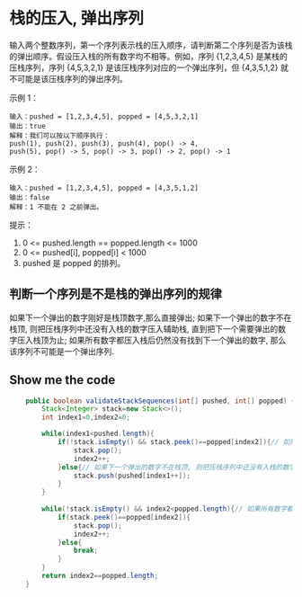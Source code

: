 # 栈的压入, 弹出序列

输入两个整数序列，第一个序列表示栈的压入顺序，请判断第二个序列是否为该栈的弹出顺序。假设压入栈的所有数字均不相等。例如，序列 {1,2,3,4,5} 是某栈的压栈序列，序列 {4,5,3,2,1} 是该压栈序列对应的一个弹出序列，但 {4,3,5,1,2} 就不可能是该压栈序列的弹出序列。

 

示例 1：
```
输入：pushed = [1,2,3,4,5], popped = [4,5,3,2,1]
输出：true
解释：我们可以按以下顺序执行：
push(1), push(2), push(3), push(4), pop() -> 4,
push(5), pop() -> 5, pop() -> 3, pop() -> 2, pop() -> 1
```
示例 2：
```
输入：pushed = [1,2,3,4,5], popped = [4,3,5,1,2]
输出：false
解释：1 不能在 2 之前弹出。
```


提示：

1. 0 <= pushed.length == popped.length <= 1000
2. 0 <= pushed[i], popped[i] < 1000
3. pushed 是 popped 的排列。

## 判断一个序列是不是栈的弹出序列的规律

如果下一个弹出的数字刚好是栈顶数字,那么直接弹出; 如果下一个弹出的数字不在栈顶, 则把压栈序列中还没有入栈的数字压入辅助栈, 直到把下一个需要弹出的数字压入栈顶为止; 如果所有数字都压入栈后仍然没有找到下一个弹出的数字, 那么该序列不可能是一个弹出序列.

## **Show me the code**

```java
    public boolean validateStackSequences(int[] pushed, int[] popped) {
        Stack<Integer> stack=new Stack<>();
        int index1=0,index2=0;

        while(index1<pushed.length){
            if(!stack.isEmpty() && stack.peek()==popped[index2]){// 如果下一个弹出的数字刚好是栈顶数字,那么直接弹出;
                stack.pop();
                index2++;
            }else{// 如果下一个弹出的数字不在栈顶, 则把压栈序列中还没有入栈的数字压入辅助栈, 直到把下一个需要弹出的数字压入栈顶为止; 
                stack.push(pushed[index1++]);
            }
        }
        
        while(!stack.isEmpty() && index2<popped.length){// 如果所有数字都压入栈后仍然没有找到下一个弹出的数字, 那么该序列不可能是一个弹出序列.
            if(stack.peek()==popped[index2]){
                stack.pop();
                index2++;
            }else{
                break;
            }
        }
        return index2==popped.length;
    }
```

